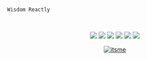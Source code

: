 ```

Wisdom Reactly 

```
<br>
<p align="center">
    <img src="https://img.shields.io/badge/-JavaScript-black?style=flat-square&logo=javascript" />
    <img src="https://img.shields.io/badge/-Node.js-black?style=flat-square&logo=Node.js" />
    <img src="https://img.shields.io/badge/OS-Linux-blue?&logo=Linux" />
    <img src="https://img.shields.io/badge/OS-Windows-blue?&logo=Windows" />
    <img src="https://img.shields.io/badge/Text%20Editor-Visual%20Studio%20Code-blue?&logo=visual%20studio%20code&logoColor=blue" />
    <img src="https://img.shields.io/badge/Sublime%20Text-gray?&logo=Sublime-Text" />
<br> 
<div align="center">
<a href="itsme"><img src="https://komarev.com/ghpvc/?username=itsme&label=Total%20Profile%20Visitor&color=071A2C&style=for-the-badge" alt="itsme" /></a>
